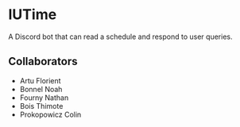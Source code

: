 # IUTime
A Discord bot that can read a schedule and respond to user queries.

## Collaborators
- Artu Florient
- Bonnel Noah
- Fourny Nathan
- Bois Thimote
- Prokopowicz Colin